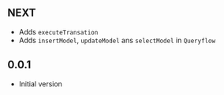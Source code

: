 ## NEXT

* Adds `executeTransation`
* Adds `insertModel`, `updateModel` ans `selectModel` in `Queryflow`

## 0.0.1

* Initial version
